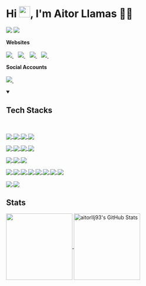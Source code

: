 <h1>Hi <img src="https://raw.githubusercontent.com/aitorllj93/aitorllj93/master/wave.gif" width="30px">, I'm Aitor Llamas 👨‍💻</h1>

<p>
  <img src="https://visitor-badge.laobi.icu/badge?page_id=aitorllj93.aitorllj93" />
  <a href="https://github.com/aitorllj93?tab=followers" target="_blank">
    <img src="https://img.shields.io/github/followers/aitorllj93.svg?style=social&label=Follow" />
  </a>
</p>

<p>
  <b>Websites</b><br/><br/>
  <a href="http://aitorllamas.com/" target="_blank">
    <img src="https://img.shields.io/badge/personal_website-474787.svg?&style=for-the-badge&logo=AIOHTTP&logoColor=white" />
  </a>&nbsp;&nbsp;
  <a href="http://aitorllamas.com/blog" target="_blank">
    <img src="https://img.shields.io/badge/blog-84817a.svg?&style=for-the-badge&logo=AIOHTTP&logoColor=white" />
  </a>&nbsp;&nbsp;
  <a href="http://aitorllamas.com/portfolio" target="_blank">
    <img src="https://img.shields.io/badge/portfolio-33d9b2.svg?&style=for-the-badge&logo=AIOHTTP&logoColor=white" />
  </a>&nbsp;&nbsp;
  <a href="http://aitorllamas.com/curriculum-vitae" target="_blank">
    <img src="https://img.shields.io/badge/curriculum_vitae-ff793f.svg?&style=for-the-badge&logo=AIOHTTP&logoColor=white" />
  </a>&nbsp;&nbsp;
</p>

<p>
  <b>Social Accounts</b><br/><br/>
  <a href="https://www.linkedin.com/in/aitor-llamas-jimenez-3b760210a/" target="_blank">
    <img src="https://img.shields.io/badge/linkedin-%230077B5.svg?&style=for-the-badge&logo=linkedin&logoColor=white" />
  </a>&nbsp;&nbsp;
</p>

<details open>
  <summary>
    <h2>Tech Stacks</h2>
  </summary>
  <br/>
  <p>
    <a href="https://developer.mozilla.org/en-US/docs/Web/Guide/HTML/HTML5" target="_blank">
      <img align="center" src="https://img.shields.io/badge/HTML5-E34F26?style=for-the-badge&logo=html5&logoColor=white" />
    </a>
    <a href="https://developer.mozilla.org/en-US/docs/Web/CSS" target="_blank">
      <img align="center" src="https://img.shields.io/badge/CSS3-1572B6?style=for-the-badge&logo=css3&logoColor=white" />
    </a>
    <a href="https://developer.mozilla.org/en-US/docs/Web/JavaScript" target="_blank">
      <img align="center" src="https://img.shields.io/badge/JavaScript-F7DF1E?style=for-the-badge&logo=javascript&logoColor=black" />
    </a>
    <a href="https://www.typescriptlang.org/" target="_blank">
      <img align="center" src="https://img.shields.io/badge/TypeScript-3178C6?style=for-the-badge&logo=typescript&logoColor=white" />
    </a>
  </p>
  <p>
    <a href="https://htmx.org/" target="_blank">
      <img align="center" src="https://img.shields.io/badge/HTMX-3d72d7?style=for-the-badge&logo=html5&logoColor=white" />
    </a>
    <a href="https://tailwindcss.com/" target="_blank">
      <img align="center" src="https://img.shields.io/badge/Tailwind-06b6d4?style=for-the-badge&logo=tailwindcss&logoColor=white" />
    </a>
    <a href="https://react.dev/" target="_blank">
      <img align="center" src="https://img.shields.io/badge/React-61DBFB?style=for-the-badge&logo=react&logoColor=black" />
    </a>
    <a href="https://angular.io/" target="_blank">
      <img align="center" src="https://img.shields.io/badge/Angular-DC0031?style=for-the-badge&logo=angular&logoColor=white" />
    </a>
  </p>
  <p>
    <a href="https://astro.build/" target="_blank">
      <img align="center" src="https://img.shields.io/badge/Astro-f368e0?style=for-the-badge&logo=astro&logoColor=white" />
    </a>
    <a href="https://nextjs.org/" target="_blank">
      <img align="center" src="https://img.shields.io/badge/Nextjs-000000?style=for-the-badge&logo=react&logoColor=white" />
    </a>
    <a href="https://reactnative.dev/" target="_blank">
      <img align="center" src="https://img.shields.io/badge/ReactNative-61DBFB?style=for-the-badge&logo=react&logoColor=black" />
    </a>
  </p>
  <p>
    <a href="https://nodejs.org" target="_blank">
      <img align="center" src="https://img.shields.io/badge/Node.js-43853D?style=for-the-badge&logo=node.js&logoColor=white" />
    </a>
    <a href="https://expressjs.com/" target="_blank">
      <img align="center" src="https://img.shields.io/badge/Express.js-404D59?style=for-the-badge&logo=express&logoColor=white" />
    </a>
    <a href="https://socket.io/" target="_blank">
      <img align="center" src="https://img.shields.io/badge/Socket.io-010101?style=for-the-badge&logo=socket.io&logoColor=white" />
    </a>
    <a href="https://nestjs.com/" target="_blank">
      <img align="center" src="https://img.shields.io/badge/Nest-EA2744?style=for-the-badge&logo=nestjs&logoColor=white" />
    </a>
    <a href="https://swagger.io/specification/" target="_blank">
      <img align="center" src="https://img.shields.io/badge/OpenApi-6BA539?style=for-the-badge&logo=openapi-initiative&logoColor=white" />
    </a>
    <a href="https://graphql.org/" target="_blank">
      <img align="center" src="https://img.shields.io/badge/GraphQL-E10098?style=for-the-badge&logo=graphql&logoColor=white" />
    </a>
    <a href="https://www.mongodb.com/" target="_blank">
      <img align="center" src="https://img.shields.io/badge/MongoDB-4EA94B?style=for-the-badge&logo=mongodb&logoColor=white" />
    </a>
    <a href="https://www.postgresql.org/" target="_blank">
      <img align="center" src="https://img.shields.io/badge/PostgreSQL-316192?style=for-the-badge&logo=postgresql&logoColor=white" />
    </a>
  </p>
  <p>
    <a href="https://github.com/features/actions" target="_blank">
      <img align="center" src="https://img.shields.io/badge/Github_Actions-2088FF?style=for-the-badge&logo=github-actions&logoColor=white" />
    </a>
    <a href="https://azure.microsoft.com/es-es/products/devops" target="_blank">
      <img align="center" src="https://img.shields.io/badge/AzureDevops-0067b8?style=for-the-badge&logo=azure&logoColor=white" />
    </a>
  </p>
</details>

## Stats

<p>
  <a href="https://github.com/aitorllj93/aitorllj93">
    <img height="180em" align="center" src="https://github-readme-stats.vercel.app/api/top-langs/?username=aitorllj93&layout=compact&theme=shades-of-purple" />
  </a>
  <a href="https://github.com/aitorllj93/aitorllj93">
    <img height="180em" align="center" src="https://github-readme-stats.vercel.app/api?username=aitorllj93&show_icons=true&line_height=27&count_private=true&theme=shades-of-purple" alt="aitorllj93's GitHub Stats" />
  </a>
</p>

